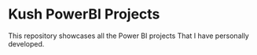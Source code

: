 # Kush PowerBI Projects
This repository showcases all the Power BI projects That I have personally developed.
